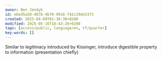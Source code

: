 ```yaml
---
owner: Ben Jendyk
id: ebed5a58-d87b-4b78-9916-f42c29de5373
created: 2025-04-09T01:38:30+0200
modified: 2025-05-16T18:43:26+0200
tags: [access/public, language/en, tf/quarter]
key-words: []
---
```


Similar to legitimacy introduced by Kissinger, introduce digestible property to information (presentation chiefly)